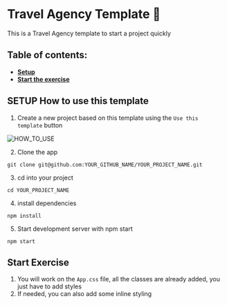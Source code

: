 # Travel Agency Template 🎨

This is a Travel Agency template to start a project quickly

## Table of contents:

- **[Setup](#setup-how-to-use-this-template)**
- **[Start the exercise](#start-exercise)**

## SETUP How to use this template

1. Create a new project based on this template using the `Use this template` button

![HOW_TO_USE](https://user-images.githubusercontent.com/20372832/77003323-70966180-695d-11ea-8abe-b362d57135f3.gif)

2. Clone the app

```
git clone git@github.com:YOUR_GITHUB_NAME/YOUR_PROJECT_NAME.git
```

3. cd into your project

```
cd YOUR_PROJECT_NAME
```

4. install dependencies

```
npm install
```

5. Start development server with npm start

```
npm start
```

## Start Exercise

1. You will work on the `App.css` file, all the classes are already added, you just have to add styles
2. If needed, you can also add some inline styling